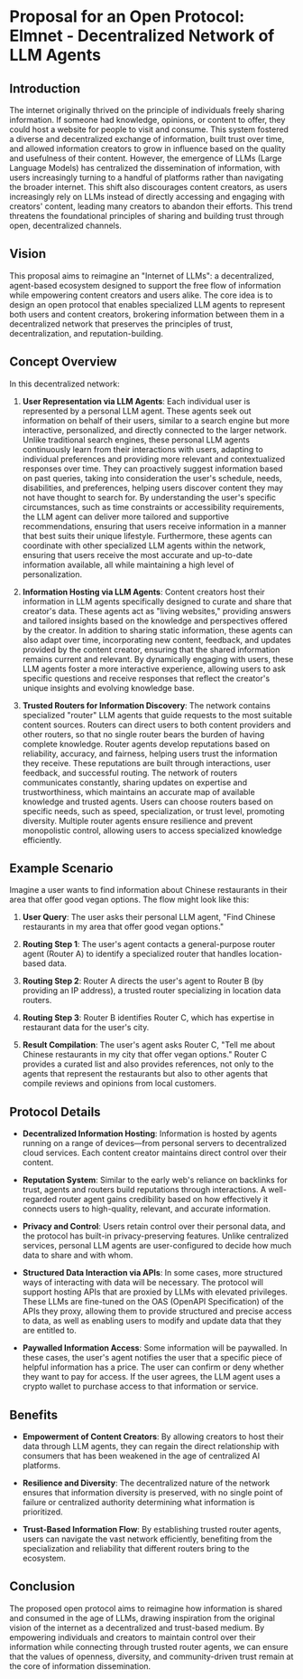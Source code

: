 # Proposal for an Open Protocol: Elmnet - Decentralized Network of LLM Agents

## Introduction

The internet originally thrived on the principle of individuals freely sharing information. If someone had knowledge, opinions, or content to offer, they could host a website for people to visit and consume. This system fostered a diverse and decentralized exchange of information, built trust over time, and allowed information creators to grow in influence based on the quality and usefulness of their content. However, the emergence of LLMs (Large Language Models) has centralized the dissemination of information, with users increasingly turning to a handful of platforms rather than navigating the broader internet. This shift also discourages content creators, as users increasingly rely on LLMs instead of directly accessing and engaging with creators' content, leading many creators to abandon their efforts. This trend threatens the foundational principles of sharing and building trust through open, decentralized channels.

## Vision

This proposal aims to reimagine an "Internet of LLMs": a decentralized, agent-based ecosystem designed to support the free flow of information while empowering content creators and users alike. The core idea is to design an open protocol that enables specialized LLM agents to represent both users and content creators, brokering information between them in a decentralized network that preserves the principles of trust, decentralization, and reputation-building.

## Concept Overview

In this decentralized network:

1. **User Representation via LLM Agents**: Each individual user is represented by a personal LLM agent. These agents seek out information on behalf of their users, similar to a search engine but more interactive, personalized, and directly connected to the larger network. Unlike traditional search engines, these personal LLM agents continuously learn from their interactions with users, adapting to individual preferences and providing more relevant and contextualized responses over time. They can proactively suggest information based on past queries, taking into consideration the user's schedule, needs, disabilities, and preferences, helping users discover content they may not have thought to search for. By understanding the user's specific circumstances, such as time constraints or accessibility requirements, the LLM agent can deliver more tailored and supportive recommendations, ensuring that users receive information in a manner that best suits their unique lifestyle. Furthermore, these agents can coordinate with other specialized LLM agents within the network, ensuring that users receive the most accurate and up-to-date information available, all while maintaining a high level of personalization.

2. **Information Hosting via LLM Agents**: Content creators host their information in LLM agents specifically designed to curate and share that creator's data. These agents act as "living websites," providing answers and tailored insights based on the knowledge and perspectives offered by the creator. In addition to sharing static information, these agents can also adapt over time, incorporating new content, feedback, and updates provided by the content creator, ensuring that the shared information remains current and relevant. By dynamically engaging with users, these LLM agents foster a more interactive experience, allowing users to ask specific questions and receive responses that reflect the creator's unique insights and evolving knowledge base.

3. **Trusted Routers for Information Discovery**: The network contains specialized "router" LLM agents that guide requests to the most suitable content sources. Routers can direct users to both content providers and other routers, so that no single router bears the burden of having complete knowledge. Router agents develop reputations based on reliability, accuracy, and fairness, helping users trust the information they receive. These reputations are built through interactions, user feedback, and successful routing. The network of routers communicates constantly, sharing updates on expertise and trustworthiness, which maintains an accurate map of available knowledge and trusted agents. Users can choose routers based on specific needs, such as speed, specialization, or trust level, promoting diversity. Multiple router agents ensure resilience and prevent monopolistic control, allowing users to access specialized knowledge efficiently.

## Example Scenario

Imagine a user wants to find information about Chinese restaurants in their area that offer good vegan options. The flow might look like this:

1. **User Query**: The user asks their personal LLM agent, "Find Chinese restaurants in my area that offer good vegan options."

2. **Routing Step 1**: The user's agent contacts a general-purpose router agent (Router A) to identify a specialized router that handles location-based data.

3. **Routing Step 2**: Router A directs the user's agent to Router B (by providing an IP address), a trusted router specializing in location data routers.

4. **Routing Step 3**: Router B identifies Router C, which has expertise in restaurant data for the user's city.

5. **Result Compilation**: The user's agent asks Router C, "Tell me about Chinese restaurants in my city that offer vegan options." Router C provides a curated list and also provides references, not only to the agents that represent the restaurants but also to other agents that compile reviews and opinions from local customers.

## Protocol Details

- **Decentralized Information Hosting**: Information is hosted by agents running on a range of devices—from personal servers to decentralized cloud services. Each content creator maintains direct control over their content.

- **Reputation System**: Similar to the early web's reliance on backlinks for trust, agents and routers build reputations through interactions. A well-regarded router agent gains credibility based on how effectively it connects users to high-quality, relevant, and accurate information.

- **Privacy and Control**: Users retain control over their personal data, and the protocol has built-in privacy-preserving features. Unlike centralized services, personal LLM agents are user-configured to decide how much data to share and with whom.

- **Structured Data Interaction via APIs**: In some cases, more structured ways of interacting with data will be necessary. The protocol will support hosting APIs that are proxied by LLMs with elevated privileges. These LLMs are fine-tuned on the OAS (OpenAPI Specification) of the APIs they proxy, allowing them to provide structured and precise access to data, as well as enabling users to modify and update data that they are entitled to.

- **Paywalled Information Access**: Some information will be paywalled. In these cases, the user's agent notifies the user that a specific piece of helpful information has a price. The user can confirm or deny whether they want to pay for access. If the user agrees, the LLM agent uses a crypto wallet to purchase access to that information or service.

## Benefits

- **Empowerment of Content Creators**: By allowing creators to host their data through LLM agents, they can regain the direct relationship with consumers that has been weakened in the age of centralized AI platforms.

- **Resilience and Diversity**: The decentralized nature of the network ensures that information diversity is preserved, with no single point of failure or centralized authority determining what information is prioritized.

- **Trust-Based Information Flow**: By establishing trusted router agents, users can navigate the vast network efficiently, benefiting from the specialization and reliability that different routers bring to the ecosystem.

## Conclusion

The proposed open protocol aims to reimagine how information is shared and consumed in the age of LLMs, drawing inspiration from the original vision of the internet as a decentralized and trust-based medium. By empowering individuals and creators to maintain control over their information while connecting through trusted router agents, we can ensure that the values of openness, diversity, and community-driven trust remain at the core of information dissemination.
